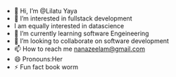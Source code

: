 - 👋 Hi, I’m @Lilatu Yaya
- 👀 I’m interested in fullstack development
- I am equally interested in datascience
- 🌱 I’m currently learning software Engeineering
- 💞️ I’m looking to collaborate on software development
- 📫 How to reach me nanazeelam@gmail.com
- 😄 Pronouns:Her
- ⚡ Fun fact book worm

<!---
Dlila/Dlila is a ✨ special ✨ repository because its `README.md` (this file) appears on your GitHub profile.
You can click the Preview link to take a look at your changes.
--->
